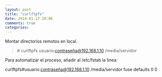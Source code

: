```yaml
---
layout: post
title: "curlftpfs"
date: 2014-01-27 20:06
comments: true
categories: 
---
```

Montar directorios remotos en local.

>\# curlftpfs usuario:contraseña@192.168.1.10 /media/servidor

Para automatizar el proceso, añadir al /etc/fstab la linea:

curlftpfs#usuario:contraseña@192.168.1.10 /media/servidor fuse defaults 0 0

